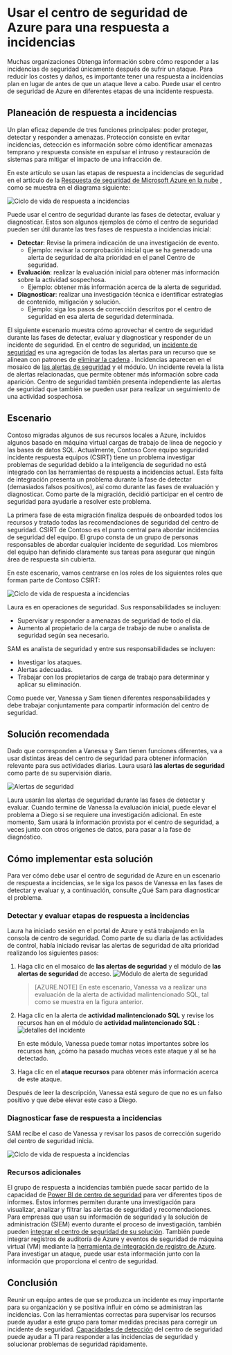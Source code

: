 <properties
   pageTitle="Usar el centro de seguridad de Azure para una respuesta a incidencias | Microsoft Azure"
   description="Este documento explica cómo usar el centro de seguridad de Azure para un escenario de respuesta a incidencias."
   services="security-center"
   documentationCenter="na"
   authors="YuriDio"
   manager="swadhwa"
   editor=""/>

<tags
   ms.service="security-center"
   ms.topic="hero-article"
   ms.devlang="na"
   ms.tgt_pltfrm="na"
   ms.workload="na"
   ms.date="09/20/2016"
   ms.author="yurid"/>

# <a name="using-azure-security-center-for-an-incident-response"></a>Usar el centro de seguridad de Azure para una respuesta a incidencias
Muchas organizaciones Obtenga información sobre cómo responder a las incidencias de seguridad únicamente después de sufrir un ataque. Para reducir los costes y daños, es importante tener una respuesta a incidencias plan en lugar de antes de que un ataque lleve a cabo. Puede usar el centro de seguridad de Azure en diferentes etapas de una incidente respuesta.

## <a name="incident-response-planning"></a>Planeación de respuesta a incidencias

Un plan eficaz depende de tres funciones principales: poder proteger, detectar y responder a amenazas. Protección consiste en evitar incidencias, detección es información sobre cómo identificar amenazas temprano y respuesta consiste en expulsar el intruso y restauración de sistemas para mitigar el impacto de una infracción de.

En este artículo se usan las etapas de respuesta a incidencias de seguridad en el artículo de la [Respuesta de seguridad de Microsoft Azure en la nube](https://gallery.technet.microsoft.com/Azure-Security-Response-in-dd18c678) , como se muestra en el diagrama siguiente:

![Ciclo de vida de respuesta a incidencias](./media/security-center-incident-response/security-center-incident-response-fig1.png)

Puede usar el centro de seguridad durante las fases de detectar, evaluar y diagnosticar. Estos son algunos ejemplos de cómo el centro de seguridad pueden ser útil durante las tres fases de respuesta a incidencias inicial:

- **Detectar**: Revise la primera indicación de una investigación de evento.
    - Ejemplo: revisar la comprobación inicial que se ha generado una alerta de seguridad de alta prioridad en el panel Centro de seguridad.
- **Evaluación**: realizar la evaluación inicial para obtener más información sobre la actividad sospechosa.
    - Ejemplo: obtener más información acerca de la alerta de seguridad.
- **Diagnosticar**: realizar una investigación técnica e identificar estrategias de contenido, mitigación y solución.
    - Ejemplo: siga los pasos de corrección descritos por el centro de seguridad en esa alerta de seguridad determinada.

El siguiente escenario muestra cómo aprovechar el centro de seguridad durante las fases de detectar, evaluar y diagnosticar y responder de un incidente de seguridad. En el centro de seguridad, un [incidente de seguridad](security-center-incident.md) es una agregación de todas las alertas para un recurso que se alinean con patrones de [eliminar la cadena](https://blogs.technet.microsoft.com/office365security/addressing-your-cxos-top-five-cloud-security-concerns/) . Incidencias aparecen en el mosaico de [las alertas de seguridad](security-center-managing-and-responding-alerts.md) y el módulo. Un incidente revela la lista de alertas relacionadas, que permite obtener más información sobre cada aparición. Centro de seguridad también presenta independiente las alertas de seguridad que también se pueden usar para realizar un seguimiento de una actividad sospechosa.

## <a name="scenario"></a>Escenario

Contoso migradas algunos de sus recursos locales a Azure, incluidos algunos basado en máquina virtual cargas de trabajo de línea de negocio y las bases de datos SQL. Actualmente, Contoso Core equipo seguridad incidente respuesta equipos (CSIRT) tiene un problema investigar problemas de seguridad debido a la inteligencia de seguridad no está integrado con las herramientas de respuesta a incidencias actual. Esta falta de integración presenta un problema durante la fase de detectar (demasiados falsos positivos), así como durante las fases de evaluación y diagnosticar. Como parte de la migración, decidió participar en el centro de seguridad para ayudarle a resolver este problema.

La primera fase de esta migración finaliza después de onboarded todos los recursos y tratado todas las recomendaciones de seguridad del centro de seguridad. CSIRT de Contoso es el punto central para abordar incidencias de seguridad del equipo. El grupo consta de un grupo de personas responsables de abordar cualquier incidente de seguridad. Los miembros del equipo han definido claramente sus tareas para asegurar que ningún área de respuesta sin cubierta.

En este escenario, vamos centrarse en los roles de los siguientes roles que forman parte de Contoso CSIRT:

![Ciclo de vida de respuesta a incidencias](./media/security-center-incident-response/security-center-incident-response-fig2.png)

Laura es en operaciones de seguridad. Sus responsabilidades se incluyen:

- Supervisar y responder a amenazas de seguridad de todo el día.
- Aumento al propietario de la carga de trabajo de nube o analista de seguridad según sea necesario.

SAM es analista de seguridad y entre sus responsabilidades se incluyen:

- Investigar los ataques.
- Alertas adecuadas.
- Trabajar con los propietarios de carga de trabajo para determinar y aplicar su eliminación.

Como puede ver, Vanessa y Sam tienen diferentes responsabilidades y debe trabajar conjuntamente para compartir información del centro de seguridad.

## <a name="recommended-solution"></a>Solución recomendada

Dado que corresponden a Vanessa y Sam tienen funciones diferentes, va a usar distintas áreas del centro de seguridad para obtener información relevante para sus actividades diarias. Laura usará **las alertas de seguridad** como parte de su supervisión diaria.

![Alertas de seguridad](./media/security-center-incident-response/security-center-incident-response-fig3.png)

Laura usarán las alertas de seguridad durante las fases de detectar y evaluar. Cuando termine de Vanessa la evaluación inicial, puede elevar el problema a Diego si se requiere una investigación adicional. En este momento, Sam usará la información provista por el centro de seguridad, a veces junto con otros orígenes de datos, para pasar a la fase de diagnóstico.


## <a name="how-to-implement-this-solution"></a>Cómo implementar esta solución

Para ver cómo debe usar el centro de seguridad de Azure en un escenario de respuesta a incidencias, se le siga los pasos de Vanessa en las fases de detectar y evaluar y, a continuación, consulte ¿Qué Sam para diagnosticar el problema.

### <a name="detect-and-assess-incident-response-stages"></a>Detectar y evaluar etapas de respuesta a incidencias

Laura ha iniciado sesión en el portal de Azure y está trabajando en la consola de centro de seguridad. Como parte de su diaria de las actividades de control, había iniciado revisar las alertas de seguridad de alta prioridad realizando los siguientes pasos:

1. Haga clic en el mosaico de **las alertas de seguridad** y el módulo de **las alertas de seguridad** de acceso.
    ![Módulo de alerta de seguridad](./media/security-center-incident-response/security-center-incident-response-fig4.png)

    > [AZURE.NOTE] En este escenario, Vanessa va a realizar una evaluación de la alerta de actividad malintencionado SQL, tal como se muestra en la figura anterior.
2. Haga clic en la alerta de **actividad malintencionado SQL** y revise los recursos han en el módulo de **actividad malintencionado SQL** :  ![detalles del incidente](./media/security-center-incident-response/security-center-incident-response-fig5.png)

    En este módulo, Vanessa puede tomar notas importantes sobre los recursos han, ¿cómo ha pasado muchas veces este ataque y al se ha detectado.
3. Haga clic en el **ataque recursos** para obtener más información acerca de este ataque.

Después de leer la descripción, Vanessa está seguro de que no es un falso positivo y que debe elevar este caso a Diego.

### <a name="diagnose-incident-response-stage"></a>Diagnosticar fase de respuesta a incidencias

SAM recibe el caso de Vanessa y revisar los pasos de corrección sugerido del centro de seguridad inicia.

![Ciclo de vida de respuesta a incidencias](./media/security-center-incident-response/security-center-incident-response-fig6.png)

### <a name="additional-resources"></a>Recursos adicionales

El grupo de respuesta a incidencias también puede sacar partido de la capacidad de [Power BI de centro de seguridad](security-center-powerbi.md) para ver diferentes tipos de informes. Estos informes permiten durante una investigación para visualizar, analizar y filtrar las alertas de seguridad y recomendaciones. Para empresas que usan su información de seguridad y la solución de administración (SIEM) evento durante el proceso de investigación, también pueden [integrar el centro de seguridad de su solución](security-center-integrating-alerts-with-log-integration.md). También puede integrar registros de auditoría de Azure y eventos de seguridad de máquina virtual (VM) mediante la [herramienta de integración de registro de Azure](https://blogs.msdn.microsoft.com/azuresecurity/2016/07/21/microsoft-azure-log-integration-preview/). Para investigar un ataque, puede usar esta información junto con la información que proporciona el centro de seguridad.


## <a name="conclusion"></a>Conclusión

Reunir un equipo antes de que se produzca un incidente es muy importante para su organización y se positiva influir en cómo se administran las incidencias. Con las herramientas correctas para supervisar los recursos puede ayudar a este grupo para tomar medidas precisas para corregir un incidente de seguridad. [Capacidades de detección](security-center-detection-capabilities.md) del centro de seguridad puede ayudar a TI para responder a las incidencias de seguridad y solucionar problemas de seguridad rápidamente.

